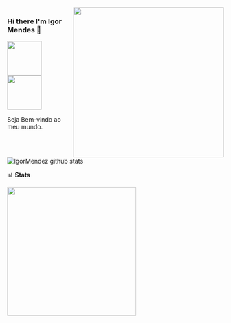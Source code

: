 <img align='right' src="https://media-exp1.licdn.com/dms/image/C4E16AQHavakdDtnYww/profile-displaybackgroundimage-shrink_350_1400/0/1615345252999?e=1624492800&v=beta&t=OXXn1bBIJQKux4dc-_etFfuUS6xTKb3AJQ-3xGESMOQ" width="350px">

### Hi there I'm Igor Mendes :lemon:

<a href="https://www.linkedin.com/in/igormm/" target="_blank">
    <img src="https://img.shields.io/badge/LinkedIn-0077B5?style=for-the-badge&logo=linkedin&   logoColor=white" width="80px">
</a>

<a href="https://wa.me/14996671135" target="_blank">
    <img src="https://img.shields.io/badge/WhatsApp-25D366?style=for-the-badge&logo=whatsapp&   logoColor=white" width="80px">
</a>

Seja Bem-vindo ao meu mundo.

![IgorMendez github stats](https://i.imgur.com/qpFBbmO.gif/200x100)


📊 **Stats**

<img align='center'   width="300" src="https://github-readme-stats.vercel.app/api?username=IgorMendez&show_icons=true&title_color=fff&icon_color=79ff97&text_color=9f9f9f&bg_color=151515">
